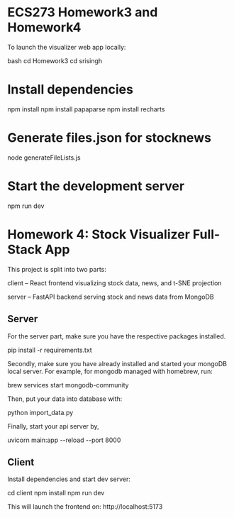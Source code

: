 # ECS273 Homework3 and Homework4
To launch the visualizer web app locally:

bash
cd Homework3
cd srisingh

# Install dependencies
npm install
npm install papaparse
npm install recharts

# Generate files.json for stocknews
node generateFileLists.js

# Start the development server
npm run dev

# Homework 4: Stock Visualizer Full-Stack App

This project is split into two parts:

client – React frontend visualizing stock data, news, and t-SNE projection

server – FastAPI backend serving stock and news data from MongoDB

## Server

For the server part, make sure you have the respective packages installed.


pip install -r requirements.txt


Secondly, make sure you have already installed and started your mongoDB local server.
For example, for mongodb managed with homebrew, run:


brew services start mongodb-community


Then, put your data into database with:


python import_data.py


Finally, start your api server by,

uvicorn main:app --reload --port 8000


## Client

Install dependencies and start dev server:

cd client
npm install
npm run dev

This will launch the frontend on:
http://localhost:5173